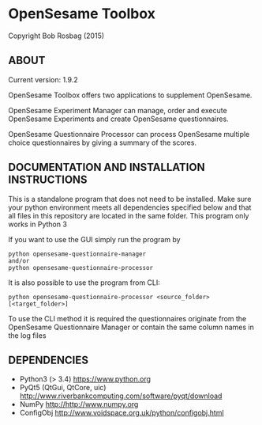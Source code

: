OpenSesame Toolbox
==========
Copyright Bob Rosbag (2015)

ABOUT
-----
Current version: 1.9.2

OpenSesame Toolbox offers two applications to supplement OpenSesame.  
  
OpenSesame Experiment Manager can manage, order and execute OpenSesame Experiments and create OpenSesame questionnaires.

OpenSesame Questionnaire Processor can process OpenSesame multiple choice questionnaires by giving a summary of the scores.


DOCUMENTATION AND INSTALLATION INSTRUCTIONS
-------------------------------------------
This is a standalone program that does not need to be installed. Make sure your 
python environment meets all dependencies specified below and that all files in
this repository are located in the same folder. This program only works in Python 3

If you want to use the GUI simply run the program by

    python opensesame-questionnaire-manager
    and/or
    python opensesame-questionnaire-processor

It is also possible to use the program from CLI:

    python opensesame-questionnaire-processor <source_folder> [<target_folder>]

To use the CLI method it is required the questionnaires originate from the OpenSesame Questionnaire Manager or contain the same column names in the log files


DEPENDENCIES
------------
- Python3 (> 3.4) <https://www.python.org>
- PyQt5 (QtGui, QtCore, uic) <http://www.riverbankcomputing.com/software/pyqt/download>
- NumPy <http://http://www.numpy.org>
- ConfigObj <http://www.voidspace.org.uk/python/configobj.html>
